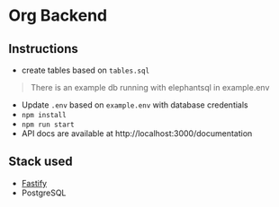 # Org Backend

## Instructions
- create tables based on `tables.sql`
> There is an example db running with elephantsql in example.env
- Update `.env` based on `example.env` with database credentials
- `npm install`
- `npm run start`
- API docs are available at http://localhost:3000/documentation

## Stack used
- [Fastify](https://www.fastify.io/)
- PostgreSQL


